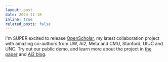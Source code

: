 ```yaml
---
layout: post
date: 2024-11-18
inline: true
related_posts: false
---
```


I'm SUPER excited to release [OpenScholar](https://openscholar.allen.ai/), my latest collaboration project with amazing co-authors from UW, Ai2, Meta and CMU, Stanford, UIUC and UNC. Try out our public demo, and learn more about the project in [the paper](https://openscholar.allen.ai/paper) and [Ai2 blog](https://allenai.org/blog/openscholar). 

